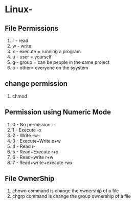 # Linux-

## File Permissions

1.  r - read
2.  w - write
3.  x - execute = running a program
4.  u - user = yourself
5.  g - group = can be people in the same project
6.  o - other= everyone on the syystem

## change permission
1.  chmod

## Permission using Numeric Mode

1) 0 - No permission --
2) 1 - Execute -x
3) 2 - Write -w-
4) 3 - Execute+Write x+w
5) 4 - Read r-
6) 5 - Read+Execute r+x
7) 6 - Read+write r+w
8) 7 - Read+write+execute rwx


## File OwnerShip

1) chown command is change the ownership of a file
2) chgrp command is change the group ownership of  a file


